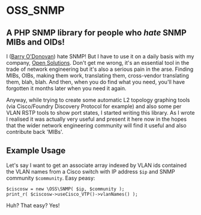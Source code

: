 OSS_SNMP
========

A PHP SNMP library for people who *hate* SNMP MIBs and OIDs!
------------------------------------------------------------

I ([Barry O'Donovan](http://www,barryodonovan.com/)) hate SNMP! But I have
to use it on a daily basis with my company, [Open
Solutions](http://www.opensolutions.ie/).  Don't get me wrong, it's an
essential tool in the trade of network engineering but it's also a serious
pain in the arse.  Finding MIBs, OIBs, making them work, translating them,
cross-vendor translating them, blah, blah.  And then, when you do find what
you need, you'll have forgotten it months later when you need it again. 

Anyway, while trying to create some automatic L2 topology graphing tools
(via Cisco/Foundry Discovery Protocol for example) and also some per VLAN
RSTP tools to show port states, I started writing this library. As I wrote I
realised it was actually very useful and present it here now in the hopes
that the wider network engineering community will find it useful and also
contribute back 'MIBs'.


Example Usage
-------------

Let's say I want to get an associate array indexed by VLAN ids contained the
VLAN names from a Cisco switch with IP address `$ip` and SNMP community
`$community`. Easy peasy:

    $ciscosw = new \OSS\SNMP( $ip, $community );
    print_r( $ciscosw->useCisco_VTP()->vlanNames() );


Huh? That easy? Yes!



